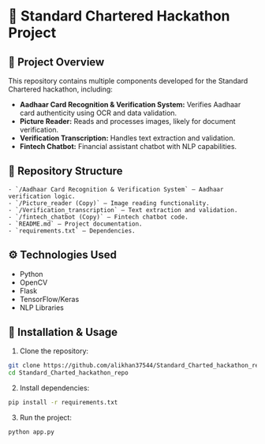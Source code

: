 # 🚀 Standard Chartered Hackathon Project  

## 📌 **Project Overview**  
This repository contains multiple components developed for the Standard Chartered hackathon, including:  
- **Aadhaar Card Recognition & Verification System:** Verifies Aadhaar card authenticity using OCR and data validation.  
- **Picture Reader:** Reads and processes images, likely for document verification.  
- **Verification Transcription:** Handles text extraction and validation.  
- **Fintech Chatbot:** Financial assistant chatbot with NLP capabilities.  

## 📂 **Repository Structure**  
```
- `/Aadhaar Card Recognition & Verification System` – Aadhaar verification logic.  
- `/Picture_reader (Copy)` – Image reading functionality.  
- `/Verification_transcription` – Text extraction and validation.  
- `/fintech_chatbot (Copy)` – Fintech chatbot code.  
- `README.md` – Project documentation.  
- `requirements.txt` – Dependencies.
```

## ⚙️ **Technologies Used**
- Python  
- OpenCV  
- Flask  
- TensorFlow/Keras  
- NLP Libraries  

## 🚀 **Installation & Usage**
1. Clone the repository:  
```bash
git clone https://github.com/alikhan37544/Standard_Charted_hackathon_repo.git
cd Standard_Charted_hackathon_repo
```
2. Install dependencies:  
```bash
pip install -r requirements.txt
```
3. Run the project:  
```bash
python app.py
```
